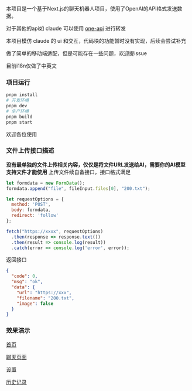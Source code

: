 本项目是一个基于Next.js的聊天机器人项目，使用了OpenAI的API格式发送数据。

对于其他的api如 claude 可以使用 [one-api](https://github.com/songquanpeng/one-api) 进行转发

本项目模仿 claude 的 ui 和交互，代码块的功能暂时没有实现，后续会尝试补充

做了简单的移动端适配，但是可能存在一些问题，欢迎提issue

目前i18n仅做了中英文

### 项目运行

```bash
pnpm install
# 开发环境
pnpm dev
# 生产环境
pnpm build
pnpm start
```

欢迎各位使用



### 文件上传接口描述
**没有最单独的文件上传相关内容，仅仅是将文件URL发送给AI，需要你的AI模型支持文件才能使用**
上传文件续自备接口，接口格式满足

```javascript
let formdata = new FormData();
formdata.append("file", fileInput.files[0], "200.txt");

let requestOptions = {
  method: 'POST',
  body: formdata,
  redirect: 'follow'
};

fetch("https://xxxx", requestOptions)
  .then(response => response.text())
  .then(result => console.log(result))
  .catch(error => console.log('error', error));
```

返回接口

```json
{
  "code": 0,
  "msg": "ok",
  "data": {
    "url": "https://xxx",
    "filename": "200.txt",
    "image": false
  }
}
```

### 效果演示

[首页](./images/Snipaste_2024-09-27_19-12-12.png)

[聊天页面](./images/Snipaste_2024-09-27_19-14-53.png)

[设置](./images/Snipaste_2024-09-27_19-15-27.png)

[历史记录](./images/Snipaste_2024-09-27_19-24-26.png)

